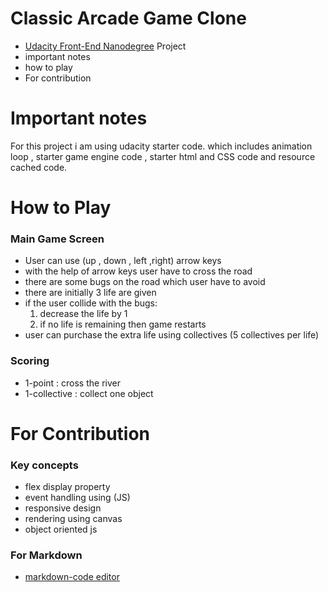# Classic Arcade Game Clone
* [Udacity Front-End Nanodegree](https://in.udacity.com/course/front-end-web-developer-nanodegree--nd001) Project
* important notes
* how to play
* For contribution


# Important notes

For this project i am using udacity starter code. which includes animation loop , starter game engine code , starter html and CSS code and resource cached code.


# How to Play


### Main Game Screen

* User can use (up , down , left ,right) arrow keys
* with the help of arrow keys user have to cross the road
* there are some bugs on the road which user have to avoid
* there are initially 3 life are given
* if the user collide with the bugs:
     1) decrease the life by 1
     2) if no life is remaining then game restarts
* user can purchase the extra life using collectives (5 collectives per life)

### Scoring

* 1-point : cross the river
* 1-collective : collect one object


# For Contribution

### Key concepts

* flex display property
* event handling using (JS)
* responsive design
* rendering using canvas 
* object oriented js 

### For Markdown

* [markdown-code editor](https://jbt.github.io/markdown-editor/)

